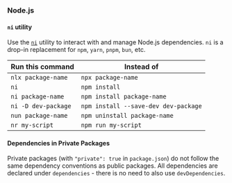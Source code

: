 ### Node.js

#### `ni` utility

Use the [`ni`](https://github.com/antfu-collective/ni) utility to interact with and manage Node.js dependencies. `ni` is
a drop-in replacement for `npm`, `yarn`, `pnpm`, `bun`, etc.

| Run this command    | Instead of                           |
| ------------------- | ------------------------------------ |
| `nlx package-name`  | `npx package-name`                   |
| `ni`                | `npm install`                        |
| `ni package-name`   | `npm install package-name`           |
| `ni -D dev-package` | `npm install --save-dev dev-package` |
| `nun package-name`  | `npm uninstall package-name`         |
| `nr my-script`      | `npm run my-script`                  |

#### Dependencies in Private Packages

Private packages (with `"private": true` in `package.json`) do not follow the same dependency conventions as public
packages. All dependencies are declared under `dependencies` - there is no need to also use `devDependencies`.

